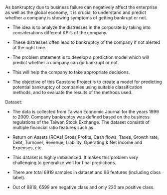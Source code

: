 
As bankruptcy due to business failure can negatively affect the enterprise as well as the global economy, it is crucial to understand and predict whether a company is showing symptoms of getting bankrupt or not.
- The idea is to analyze the distresses in the corporate by taking into considerations different KPI’s of the company. 
- These distresses often lead to bankruptcy of the company if not alerted at the right time. 

- The problem statement is to develop a prediction model which will predict whether a company can go bankrupt or not. 
- This will help the company to take appropriate decisions.

- The objective of this Capstone Project is to create a model for predicting potential bankruptcy of companies using suitable classification methods, and to evaluate the results of the methods used.

Dataset:
- The data is collected from Taiwan Economic Journal for the years 1999 to 2009. Company bankruptcy was defined based on the business regulations of the Taiwan Stock Exchange. The dataset consists of multiple financial ratio features such as:

- Return on Assets (ROAs),Gross Profits, Cash flows, Taxes, Growth rate, Debt, Turnover, Revenue, Liability, Operating & Net income and Expenses, etc.

- This dataset is highly imbalanced. It makes this problem very challenging to generalize well for final predictions.

- There are total 6819 samples in dataset and 96 features (including class label). 

- Out of 6819, 6599 are negative class and only 220 are positive class.



